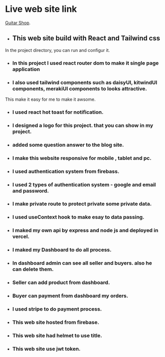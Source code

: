 # Live web site link

[Guitar Shop]().

- ## This web site build with React and Tailwind css

In the project directory, you can run and configur it.

- ### In this project I used react router dom to make it single page application

* ### I also used tailwind components such as daisyUI, kitwindUI components, merakiUI components to looks attractive.

This make it easy for me to make it awsome.

- ### I used react hot toast for notification.

- ### I designed a logo for this project. that you can show in my project.

- ### added some question answer to the blog site.

- ### I make this website responsive for mobile , tablet and pc.

- ### I used authentication system from firebass.

- ### I used 2 types of authentication system - google and email and password.

- ### I make private route to protect private some private data.

- ### I used useContext hook to make esay to data passing.

- ### I maked my own api by express and node js and deployed in vercel.
- ### I maked my Dashboard to do all process.
- ### In dashboard admin can see all seller and buyers. also he can delete them.
- ### Seller can add product from dashboard.
- ### Buyer can payment from dashboard my orders.
- ### I used stripe to do payment process.

- ### This web site hosted from firebase.

- ### This web site had helmet to use title.

- ### This web site use jwt token.
